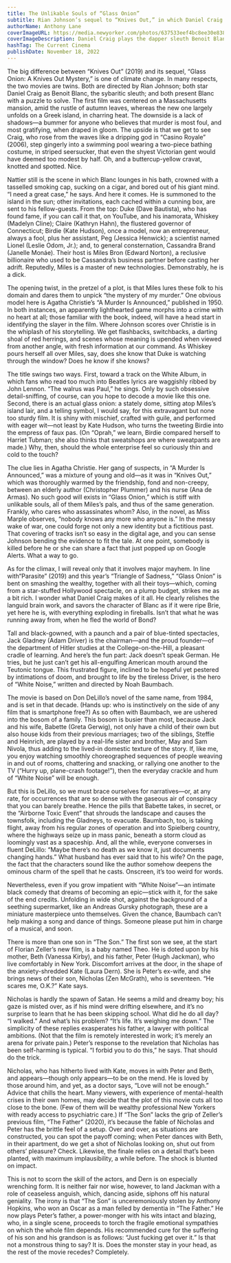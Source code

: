 ```yaml
---
title: The Unlikable Souls of “Glass Onion”
subtitle: Rian Johnson’s sequel to “Knives Out,” in which Daniel Craig returns as the sybaritic detective Benoit Blanc to solve a murder mystery, is extravagant but none too sturdy, and curiously cold to the touch.
authorName: Anthony Lane
coverImageURL: https://media.newyorker.com/photos/637533eef4bc8ee30e83858c/master/w_2240,c_limit/221128_r41427.jpg
coverImageDescription: Daniel Craig plays the dapper sleuth Benoit Blanc in Rian Johnson’s new film.
hashTag: The Current Cinema
publishDate: November 18, 2022
---
```


The big difference between “Knives Out” (2019) and its sequel, “Glass Onion: A Knives Out Mystery,” is one of climate change. In many respects, the two movies are twins. Both are directed by Rian Johnson; both star Daniel Craig as Benoit Blanc, the sybaritic sleuth; and both present Blanc with a puzzle to solve. The first film was centered on a Massachusetts mansion, amid the rustle of autumn leaves, whereas the new one largely unfolds on a Greek island, in charring heat. The downside is a lack of shadows—a bummer for anyone who believes that murder is most foul, and most gratifying, when draped in gloom. The upside is that we get to see Craig, who rose from the waves like a dripping god in “Casino Royale” (2006), step gingerly into a swimming pool wearing a two-piece bathing costume, in striped seersucker, that even the shyest Victorian gent would have deemed too modest by half. Oh, and a buttercup-yellow cravat, knotted and spotted. Nice.

Nattier still is the scene in which Blanc lounges in his bath, crowned with a tasselled smoking cap, sucking on a cigar, and bored out of his giant mind. “I need a great case,” he says. And here it comes. He is summoned to the island in the sun; other invitations, each cached within a cunning box, are sent to his fellow-guests. From the top: Duke (Dave Bautista), who has found fame, if you can call it that, on YouTube, and his inamorata, Whiskey (Madelyn Cline); Claire (Kathryn Hahn), the flustered governor of Connecticut; Birdie (Kate Hudson), once a model, now an entrepreneur, always a fool, plus her assistant, Peg (Jessica Henwick); a scientist named Lionel (Leslie Odom, Jr.); and, to general consternation, Cassandra Brand (Janelle Monáe). Their host is Miles Bron (Edward Norton), a reclusive billionaire who used to be Cassandra’s business partner before casting her adrift. Reputedly, Miles is a master of new technologies. Demonstrably, he is a dick.

The opening twist, in the pretzel of a plot, is that Miles lures these folk to his domain and dares them to unpick “the mystery of my murder.” One obvious model here is Agatha Christie’s “A Murder Is Announced,” published in 1950. In both instances, an apparently lighthearted game morphs into a crime with no heart at all; those familiar with the book, indeed, will have a head start in identifying the slayer in the film. Where Johnson scores over Christie is in the whiplash of his storytelling. We get flashbacks, switchbacks, a darting shoal of red herrings, and scenes whose meaning is upended when viewed from another angle, with fresh information at our command. As Whiskey pours herself all over Miles, say, does she know that Duke is watching through the window? Does he know if she knows?

The title swings two ways. First, toward a track on the White Album, in which fans who read too much into Beatles lyrics are waggishly ribbed by John Lennon. “The walrus was Paul,” he sings. Only by such obsessive detail-sniffing, of course, can you hope to decode a movie like this one. Second, there is an actual glass onion: a stately dome, sitting atop Miles’s island lair, and a telling symbol, I would say, for this extravagant but none too sturdy film. It is shiny with mischief, crafted with guile, and performed with eager wit—not least by Kate Hudson, who turns the tweeting Birdie into the empress of faux pas. (On “Oprah,” we learn, Birdie compared herself to Harriet Tubman; she also thinks that sweatshops are where sweatpants are made.) Why, then, should the whole enterprise feel so curiously thin and cold to the touch?

The clue lies in Agatha Christie. Her gang of suspects, in “A Murder Is Announced,” was a mixture of young and old—as it was in “Knives Out,” which was thoroughly warmed by the friendship, fond and non-creepy, between an elderly author (Christopher Plummer) and his nurse (Ana de Armas). No such good will exists in “Glass Onion,” which is stiff with unlikable souls, all of them Miles’s pals, and thus of the same generation. Frankly, who cares who assassinates whom? Also, in the novel, as Miss Marple observes, “nobody knows any more who anyone is.” In the messy wake of war, one could forge not only a new identity but a fictitious past. That covering of tracks isn’t so easy in the digital age, and you can sense Johnson bending the evidence to fit the tale. At one point, somebody is killed before he or she can share a fact that just popped up on Google Alerts. What a way to go.

As for the climax, I will reveal only that it involves major mayhem. In line with“Parasite” (2019) and this year’s “Triangle of Sadness,” “Glass Onion” is bent on smashing the wealthy, together with all their toys—which, coming from a star-stuffed Hollywood spectacle, on a plump budget, strikes me as a bit rich. I wonder what Daniel Craig makes of it all. He clearly relishes the languid brain work, and savors the character of Blanc as if it were ripe Brie, yet here he is, with everything exploding in fireballs. Isn’t that what he was running away from, when he fled the world of Bond?

Tall and black-gowned, with a paunch and a pair of blue-tinted spectacles, Jack Gladney (Adam Driver) is the chairman—and the proud founder—of the department of Hitler studies at the College-on-the-Hill, a pleasant cradle of learning. And here’s the fun part: Jack doesn’t speak German. He tries, but he just can’t get his all-engulfing American mouth around the Teutonic tongue. This frustrated figure, inclined to be hopeful yet pestered by intimations of doom, and brought to life by the tireless Driver, is the hero of “White Noise,” written and directed by Noah Baumbach.

The movie is based on Don DeLillo’s novel of the same name, from 1984, and is set in that decade. (Hands up: who is instinctively on the side of any film that is smartphone free?) As so often with Baumbach, we are ushered into the bosom of a family. This bosom is busier than most, because Jack and his wife, Babette (Greta Gerwig), not only have a child of their own but also house kids from their previous marriages; two of the siblings, Steffie and Heinrich, are played by a real-life sister and brother, May and Sam Nivola, thus adding to the lived-in domestic texture of the story. If, like me, you enjoy watching smoothly choreographed sequences of people weaving in and out of rooms, chattering and snacking, or rallying one another to the TV (“Hurry up, plane-crash footage!”), then the everyday crackle and hum of “White Noise” will be enough.

But this is DeLillo, so we must brace ourselves for narratives—or, at any rate, for occurrences that are so dense with the gaseous air of conspiracy that you can barely breathe. Hence the pills that Babette takes, in secret, or the “Airborne Toxic Event” that shrouds the landscape and causes the townsfolk, including the Gladneys, to evacuate. Baumbach, too, is taking flight, away from his regular zones of operation and into Spielberg country, where the highways seize up in mass panic, beneath a storm cloud as loomingly vast as a spaceship. And, all the while, everyone converses in fluent DeLillo: “Maybe there’s no death as we know it, just documents changing hands.” What husband has ever said that to his wife? On the page, the fact that the characters sound like the author somehow deepens the ominous charm of the spell that he casts. Onscreen, it’s too weird for words.

Nevertheless, even if you grow impatient with “White Noise”—an intimate black comedy that dreams of becoming an epic—stick with it, for the sake of the end credits. Unfolding in wide shot, against the background of a seething supermarket, like an Andreas Gursky photograph, these are a miniature masterpiece unto themselves. Given the chance, Baumbach can’t help making a song and dance of things. Someone please put him in charge of a musical, and soon.

There is more than one son in “The Son.” The first son we see, at the start of Florian Zeller’s new film, is a baby named Theo. He is doted upon by his mother, Beth (Vanessa Kirby), and his father, Peter (Hugh Jackman), who live comfortably in New York. Discomfort arrives at the door, in the shape of the anxiety-shredded Kate (Laura Dern). She is Peter’s ex-wife, and she brings news of their son, Nicholas (Zen McGrath), who is seventeen. “He scares me, O.K.?” Kate says.

Nicholas is hardly the spawn of Satan. He seems a mild and dreamy boy; his gaze is misted over, as if his mind were drifting elsewhere, and it’s no surprise to learn that he has been skipping school. What did he do all day? “I walked.” And what’s his problem? “It’s life. It’s weighing me down.” The simplicity of these replies exasperates his father, a lawyer with political ambitions. (Not that the film is remotely interested in work; it’s merely an arena for private pain.) Peter’s response to the revelation that Nicholas has been self-harming is typical. “I forbid you to do this,” he says. That should do the trick.

Nicholas, who has hitherto lived with Kate, moves in with Peter and Beth, and appears—though only appears—to be on the mend. He is loved by those around him, and yet, as a doctor says, “Love will not be enough.” Advice that chills the heart. Many viewers, with experience of mental-health crises in their own homes, may decide that the plot of this movie cuts all too close to the bone. (Few of them will be wealthy professional New Yorkers with ready access to psychiatric care.) If “The Son” lacks the grip of Zeller’s previous film, “The Father” (2020), it’s because the fable of Nicholas and Peter has the brittle feel of a setup. Over and over, as situations are constructed, you can spot the payoff coming; when Peter dances with Beth, in their apartment, do we get a shot of Nicholas looking on, shut out from others’ pleasure? Check. Likewise, the finale relies on a detail that’s been planted, with maximum implausibility, a while before. The shock is blunted on impact.

This is not to scorn the skill of the actors, and Dern is on especially wrenching form. It is neither fair nor wise, however, to land Jackman with a role of ceaseless anguish, which, dancing aside, siphons off his natural geniality. The irony is that “The Son” is unceremoniously stolen by Anthony Hopkins, who won an Oscar as a man felled by dementia in “The Father.” He now plays Peter’s father, a power-monger with his wits intact and blazing, who, in a single scene, proceeds to torch the fragile emotional sympathies on which the whole film depends. His recommended cure for the suffering of his son and his grandson is as follows: “Just fucking get over it.” Is that not a monstrous thing to say? It is. Does the monster stay in your head, as the rest of the movie recedes? Completely.